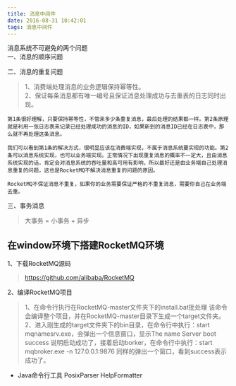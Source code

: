 ```yaml
---
title: 消息中间件
date: 2016-08-31 10:42:01
tags: 消息中间件
---
```


消息系统不可避免的两个问题  
一、消息的顺序问题  

二、消息的重复问题
  > 1、消费端处理消息的业务逻辑保持幂等性。  
    2、保证每条消息都有唯一编号且保证消息处理成功与去重表的日志同时出现。   

    第1条很好理解，只要保持幂等性，不管来多少条重复消息，最后处理的结果都一样。第2条原理就是利用一张日志表来记录已经处理成功的消息的ID，如果新到的消息ID已经在日志表中，那么就不再处理这条消息。

    我们可以看到第1条的解决方式，很明显应该在消费端实现，不属于消息系统要实现的功能。第2条可以消息系统实现，也可以业务端实现。正常情况下出现重复消息的概率不一定大，且由消息系统实现的话，肯定会对消息系统的吞吐量和高可用有影响，所以最好还是由业务端自己处理消息重复的问题，这也是RocketMQ不解决消息重复的问题的原因。

    RocketMQ不保证消息不重复，如果你的业务需要保证严格的不重复消息，需要你自己在业务端去重。   

三、事务消息
> 大事务 = 小事务 + 异步  




## 在window环境下搭建RocketMQ环境
1、下载RocketMQ源码
  > https://github.com/alibaba/RocketMQ   

2、编译RocketMQ项目  
  > 1、在命令行执行在RocketMQ-master文件夹下的install.bat批处理
    该命令会编译整个项目，并在RocketMQ-master目录下生成一个target文件夹。  
    2、进入刚生成的target文件夹下的bin目录，在命令行中执行：start mqnamesrv.exe，会弹出一个信息窗口，显示The name Server boot success 说明启动成功了，接着启动borker，在命令行中执行：start mqbroker.exe -n 127.0.0.1:9876 同样的弹出一个窗口，看到success表示成功了。



- Java命令行工具 PosixParser HelpFormatter    
